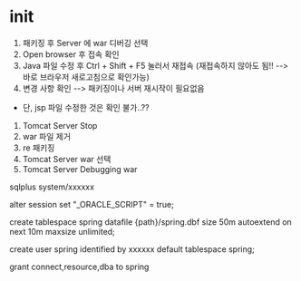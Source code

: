 # init

1. 패키징 후 Server 에 war 디버깅 선택
2. Open browser 후 접속 확인
3. Java 파일 수정 후 Ctrl + Shift + F5 눌러서 재접속 (재접속하지 않아도 됨!! --> 바로 브라우저 새로고침으로 확인가능)
4. 변경 사항 확인
--> 패키징이나 서버 재시작이 필요없음

* 단, jsp 파일 수정한 것은 확인 불가..??

1. Tomcat Server Stop
2. war 파일 제거
3. re 패키징
4. Tomcat Server war 선택
5. Tomcat Server Debugging war

sqlplus system/xxxxxx

alter session set "_ORACLE_SCRIPT" = true;

create tablespace spring
datafile {path}/spring.dbf size 50m
autoextend on
next 10m
maxsize unlimited;

create user spring identified by xxxxxx
default tablespace spring;

grant connect,resource,dba to spring